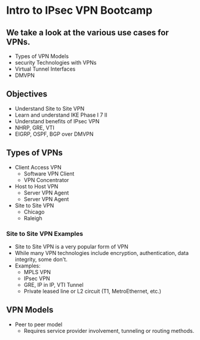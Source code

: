 # Intro to IPsec VPN Bootcamp

## We take a look at the various use cases for VPNs. 

* Types of VPN Models
* security Technologies with VPNs
* Virtual Tunnel Interfaces
* DMVPN

## Objectives
 
* Understand Site to Site VPN
* Learn and understand IKE Phase I 7 II
* Understand benefits of IPsec VPN
* NHRP, GRE, VTI
* EIGRP, OSPF, BGP over DMVPN

## Types of VPNs

* Client Access VPN
    + Software VPN Client
    + VPN Concentrator
* Host to Host VPN
    + Server VPN Agent
    + Server VPN Agent
* Site to Site VPN
    + Chicago
    + Raleigh

### Site to Site VPN Examples

* Site to Site VPN is a very popular form of VPN
* While many VPN technologies include encryption, authentication, data integrity, some don't.
* Examples:
    + MPLS VPN
    + IPsec VPN
    + GRE, IP in IP, VTI Tunnel
    + Private leased line or L2 circuit (T1, MetroEthernet, etc.)

## VPN Models
* Peer to peer model
    + Requires service provider involvement, tunneling or routing methods.